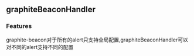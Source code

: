 ## graphiteBeaconHandler
### Features
graphite-beacon对于所有的alert只支持全局配置,graphiteBeaconHandler可以对不同的alert支持不同的配置

